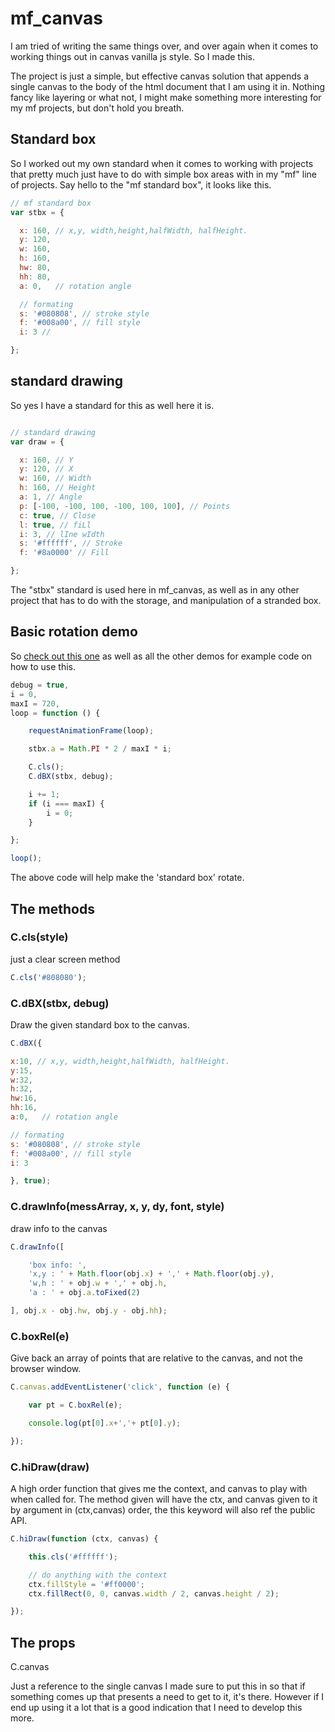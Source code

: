 # mf_canvas

I am tried of writing the same things over, and over again when it comes to working things out in canvas vanilla js style. So I made this.

The project is just a simple, but effective canvas solution that appends a single canvas to the body of the html document that I am using it in. Nothing fancy like layering or what not, I might make something more interesting for my mf projects, but don't hold you breath.

## Standard box

So I worked out my own standard when it comes to working with projects that pretty much just have to do with simple box areas with in my "mf" line of projects. Say hello to the "mf standard box", it looks like this.

```js
// mf standard box
var stbx = {

  x: 160, // x,y, width,height,halfWidth, halfHeight.
  y: 120,
  w: 160,
  h: 160,
  hw: 80,
  hh: 80,
  a: 0,   // rotation angle

  // formating
  s: '#080808', // stroke style
  f: '#008a00', // fill style
  i: 3 // 

};
```

## standard drawing

So yes I have a standard for this as well here it is.

```js

// standard drawing
var draw = {

  x: 160, // Y
  y: 120, // X
  w: 160, // Width
  h: 160, // Height
  a: 1, // Angle
  p: [-100, -100, 100, -100, 100, 100], // Points
  c: true, // Close
  l: true, // fiLl
  i: 3, // lIne wIdth
  s: '#ffffff', // Stroke
  f: '#8a0000' // Fill

};
```

The "stbx" standard is used here in mf_canvas, as well as in any other project that has to do with the storage, and manipulation of a stranded box.

## Basic rotation demo

So [check out this one](https://github.com/dustinpfister/mf_canvas/blob/master/demos/rotate.js) as well as all the other demos for example code on how to use this.

```js
debug = true,
i = 0,
maxI = 720,
loop = function () {

    requestAnimationFrame(loop);

    stbx.a = Math.PI * 2 / maxI * i;

    C.cls();
    C.dBX(stbx, debug);

    i += 1;
    if (i === maxI) {
        i = 0;
    }

};

loop();
```
The above code will help make the 'standard box' rotate.

## The methods

### C.cls(style)

just a clear screen method

```js
C.cls('#808080');
```

### C.dBX(stbx, debug)

Draw the given standard box to the canvas.

```js
C.dBX({

x:10, // x,y, width,height,halfWidth, halfHeight.
y:15,
w:32,
h:32,
hw:16,
hh:16,
a:0,   // rotation angle

// formating
s: '#080808', // stroke style
f: '#008a00', // fill style
i: 3

}, true);
```

### C.drawInfo(messArray, x, y, dy, font, style)

draw info to the canvas

```js
C.drawInfo([

    'box info: ',
    'x,y : ' + Math.floor(obj.x) + ',' + Math.floor(obj.y),
    'w,h : ' + obj.w + ',' + obj.h,
    'a : ' + obj.a.toFixed(2)

], obj.x - obj.hw, obj.y - obj.hh);
```

### C.boxRel(e)

Give back an array of points that are relative to the canvas, and not the browser window.

```js
C.canvas.addEventListener('click', function (e) {

    var pt = C.boxRel(e);

    console.log(pt[0].x+','+ pt[0].y);

});
```

### C.hiDraw(draw)

A high order function that gives me the context, and canvas to play with when called for. The method given will have the ctx, and canvas given to it by argument in (ctx,canvas) order, the this keyword will also ref the public API.

```js
C.hiDraw(function (ctx, canvas) {

    this.cls('#ffffff');

    // do anything with the context
    ctx.fillStyle = '#ff0000';
    ctx.fillRect(0, 0, canvas.width / 2, canvas.height / 2);

});
```

## The props

C.canvas

Just a reference to the single canvas I made sure to put this in so that if something comes up that presents a need to get to it, it's there. However if I end up using it a lot that is a good indication that I need to develop this more.